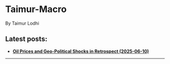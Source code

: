 

<h1> Taimur-Macro </h1>

By Taimur Lodhi

## Latest posts:

  - [**Oil Prices and Geo-Political Shocks in Retrospect (2025-06-10)**](post_1/body.md)







---

